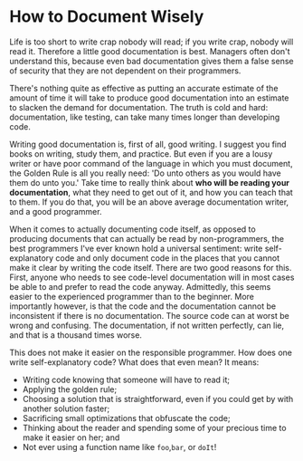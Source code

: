 # How to Document Wisely

Life is too short to write crap nobody will read; if you write crap, nobody will read it. Therefore a little good documentation is best. Managers often don't understand this, because even bad documentation gives them a false sense of security that they are not dependent on their programmers.

<!-- If someone absolutely insists that you write truly useless documentation, say 'yes' and quietly begin looking for a better job. -->

There's nothing quite as effective as putting an accurate estimate of the amount of time it will take to produce good documentation into an estimate to slacken the demand for documentation. The truth is cold and hard: documentation, like testing, can take many times longer than developing code.

Writing good documentation is, first of all, good writing. I suggest you find books on writing, study them, and practice. But even if you are a lousy writer or have poor command of the language in which you must document, the Golden Rule is all you really need: 'Do unto others as you would have them do unto you.' Take time to really think about **who will be reading your documentation**, what they need to get out of it, and how you can teach that to them. If you do that, you will be an above average documentation writer, and a good programmer.

When it comes to actually documenting code itself, as opposed to producing documents that can actually be read by non-programmers, the best programmers I've ever known hold a universal sentiment: write self-explanatory code and only document code in the places that you cannot make it clear by writing the code itself. There are two good reasons for this. First, anyone who needs to see code-level documentation will in most cases be able to and prefer to read the code anyway. Admittedly, this seems easier to the experienced programmer than to the beginner. More importantly however, is that the code and the documentation cannot be inconsistent if there is no documentation. The source code can at worst be wrong and confusing. The documentation, if not written perfectly, can lie, and that is a thousand times worse.

This does not make it easier on the responsible programmer. How does one write self-explanatory code? What does that even mean? It means:

- Writing code knowing that someone will have to read it;
- Applying the golden rule;
- Choosing a solution that is straightforward, even if you could get by with another solution faster;
- Sacrificing small optimizations that obfuscate the code;
- Thinking about the reader and spending some of your precious time to make it easier on her; and
- Not ever using a function name like `foo`,`bar`, or `doIt`!
